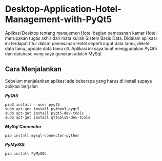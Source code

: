 # Desktop-Application-Hotel-Management-with-PyQt5
Aplikasi Desktop tentang manajemen Hotel bagian pemesanan kamar Hotel merupakan tugas akhir dari mata kuliah Sistem Basis Data. Didalam aplikasi ini terdapat fitur dalam pemesanan Hotel seperti input data tamu, delete data tamu, update data tamu dll. Aplikasi ini saya buat menggunakan PyQt5 dan database yang saya gunakan adalah MySql.

## Cara Menjalankan
Sebelum menjalankan aplikasi ada beberapa yang harus di install supaya aplikasi berjalan

***PyQt5***
```
pip3 install --user pyqt5  
sudo apt-get install python3-pyqt5  
sudo apt-get install pyqt5-dev-tools
sudo apt-get install qttools5-dev-tools
```

***MySql Connector***
```
pip install mysql-connector-python
```

***PyMySQL***
```
pip install PyMySQL
```
